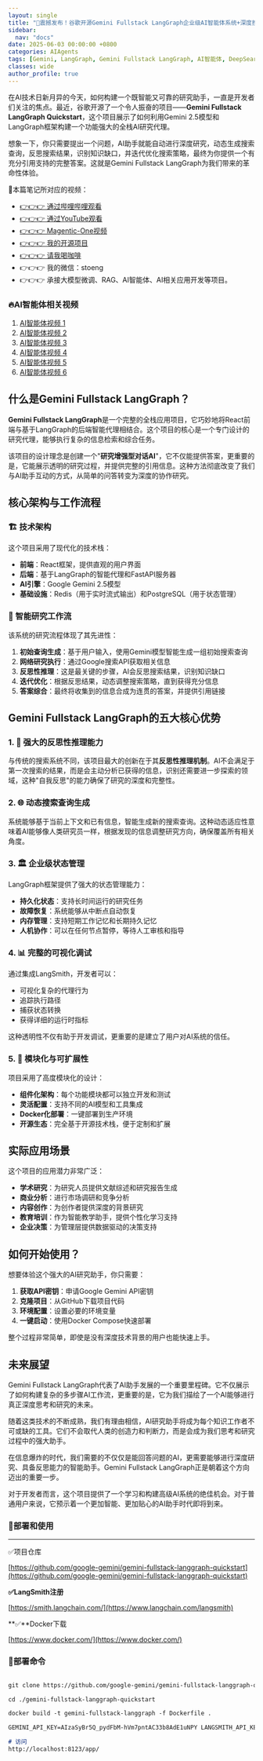 ```yaml
---
layout: single
title: "🚀震撼发布！谷歌开源Gemini Fullstack LangGraph企业级AI智能体系统+深度搜索神器，告别ChatGPT付费订阅，AI研究员级别的智能分析，支持中文回答，完整部署教程一键搞定%"
sidebar:
  nav: "docs"
date: 2025-06-03 00:00:00 +0800
categories: AIAgents
tags: [Gemini, LangGraph, Gemini Fullstack LangGraph, AI智能体, DeepSearch, DeepResearch, 智能体, 二次开发, 开源项目]
classes: wide
author_profile: true
---
```


在AI技术日新月异的今天，如何构建一个既智能又可靠的研究助手，一直是开发者们关注的焦点。最近，谷歌开源了一个令人振奋的项目——**Gemini Fullstack LangGraph Quickstart**，这个项目展示了如何利用Gemini 2.5模型和LangGraph框架构建一个功能强大的全栈AI研究代理。

想象一下，你只需要提出一个问题，AI助手就能自动进行深度研究，动态生成搜索查询，反思搜索结果，识别知识缺口，并迭代优化搜索策略，最终为你提供一个有充分引用支持的完整答案。这就是Gemini Fullstack LangGraph为我们带来的革命性体验。

🚀本篇笔记所对应的视频：
- [👉👉👉 通过哔哩哔哩观看](https://www.bilibili.com/video/BV1L2TjzrER3/)
- [👉👉👉 通过YouTube观看](https://youtu.be/hcbrEkb3oa0)
- [👉👉👉 Magentic-One视频](https://youtu.be/QNZZJvGnk80)
- [👉👉👉 我的开源项目](https://github.com/win4r/AISuperDomain)
- [👉👉👉 请我喝咖啡](https://ko-fi.com/aila)
- 👉👉👉 我的微信：stoeng
- 👉👉👉 承接大模型微调、RAG、AI智能体、AI相关应用开发等项目。

### 🔥AI智能体相关视频

1. [AI智能体视频 1](https://youtu.be/vYm0brFoMwA) 
2. [AI智能体视频 2](https://youtu.be/szTXELuaJos)  
3. [AI智能体视频 3](https://youtu.be/szTXELuaJos)  
4. [AI智能体视频 4](https://youtu.be/RxR3x_Uyq4c)  
5. [AI智能体视频 5](https://youtu.be/IrTEDPnEVvU)  
6. [AI智能体视频 6](https://youtu.be/q_IdxUGZsow)  


## 什么是Gemini Fullstack LangGraph？

**Gemini Fullstack LangGraph**是一个完整的全栈应用项目，它巧妙地将React前端与基于LangGraph的后端智能代理相结合。这个项目的核心是一个专门设计的研究代理，能够执行复杂的信息检索和综合任务。

该项目的设计理念是创建一个"**研究增强型对话AI**"，它不仅能提供答案，更重要的是，它能展示透明的研究过程，并提供完整的引用信息。这种方法彻底改变了我们与AI助手互动的方式，从简单的问答转变为深度的协作研究。

## 核心架构与工作流程

### 🏗️ 技术架构

这个项目采用了现代化的技术栈：

- **前端**：React框架，提供直观的用户界面
- **后端**：基于LangGraph的智能代理和FastAPI服务器
- **AI引擎**：Google Gemini 2.5模型
- **基础设施**：Redis（用于实时流式输出）和PostgreSQL（用于状态管理）

### 🔄 智能研究工作流

该系统的研究流程体现了其先进性：

1. **初始查询生成**：基于用户输入，使用Gemini模型智能生成一组初始搜索查询
2. **网络研究执行**：通过Google搜索API获取相关信息
3. **反思性推理**：这是最关键的步骤，AI会反思搜索结果，识别知识缺口
4. **迭代优化**：根据反思结果，动态调整搜索策略，直到获得充分信息
5. **答案综合**：最终将收集到的信息合成为连贯的答案，并提供引用链接

## Gemini Fullstack LangGraph的五大核心优势

### 1. 🧠 **强大的反思性推理能力**

与传统的搜索系统不同，该项目最大的创新在于其**反思性推理机制**。AI不会满足于第一次搜索的结果，而是会主动分析已获得的信息，识别还需要进一步探索的领域，这种"自我反思"的能力确保了研究的深度和完整性。

### 2. 🌐 **动态搜索查询生成**

系统能够基于当前上下文和已有信息，智能生成新的搜索查询。这种动态适应性意味着AI能够像人类研究员一样，根据发现的信息调整研究方向，确保覆盖所有相关角度。

### 3. 🏛️ **企业级状态管理**

LangGraph框架提供了强大的状态管理能力：

- **持久化状态**：支持长时间运行的研究任务
- **故障恢复**：系统能够从中断点自动恢复
- **内存管理**：支持短期工作记忆和长期持久记忆
- **人机协作**：可以在任何节点暂停，等待人工审核和指导

### 4. 📊 **完整的可视化调试**

通过集成LangSmith，开发者可以：

- 可视化复杂的代理行为
- 追踪执行路径
- 捕获状态转换
- 获得详细的运行时指标

这种透明性不仅有助于开发调试，更重要的是建立了用户对AI系统的信任。

### 5. 🔧 **模块化与可扩展性**

项目采用了高度模块化的设计：

- **组件化架构**：每个功能模块都可以独立开发和测试
- **灵活配置**：支持不同的AI模型和工具集成
- **Docker化部署**：一键部署到生产环境
- **开源生态**：完全基于开源技术栈，便于定制和扩展

## 实际应用场景

这个项目的应用潜力非常广泛：

- **学术研究**：为研究人员提供文献综述和研究报告生成
- **商业分析**：进行市场调研和竞争分析
- **内容创作**：为创作者提供深度的背景研究
- **教育培训**：作为智能教学助手，提供个性化学习支持
- **企业决策**：为管理层提供数据驱动的决策支持

## 如何开始使用？

想要体验这个强大的AI研究助手，你只需要：

1. **获取API密钥**：申请Google Gemini API密钥
2. **克隆项目**：从GitHub下载项目代码
3. **环境配置**：设置必要的环境变量
4. **一键启动**：使用Docker Compose快速部署

整个过程非常简单，即使是没有深度技术背景的用户也能快速上手。

## 未来展望

Gemini Fullstack LangGraph代表了AI助手发展的一个重要里程碑。它不仅展示了如何构建复杂的多步骤AI工作流，更重要的是，它为我们描绘了一个AI能够进行真正深度思考和研究的未来。

随着这类技术的不断成熟，我们有理由相信，AI研究助手将成为每个知识工作者不可或缺的工具。它们不会取代人类的创造力和判断力，而是会成为我们思考和研究过程中的强大助手。

在信息爆炸的时代，我们需要的不仅仅是能回答问题的AI，更需要能够进行深度研究、具备反思能力的智能助手。Gemini Fullstack LangGraph正是朝着这个方向迈出的重要一步。

对于开发者而言，这个项目提供了一个学习和构建高级AI系统的绝佳机会。对于普通用户来说，它预示着一个更加智能、更加贴心的AI助手时代即将到来。

### 🚀部署和使用

---

✅项目仓库

[https://github.com/google-gemini/gemini-fullstack-langgraph-quickstart](https://github.com/google-gemini/gemini-fullstack-langgraph-quickstart)

**✅LangSmith注册**

[https://smith.langchain.com/](https://www.langchain.com/langsmith)

**✅**Docker下载

[https://www.docker.com/](https://www.docker.com/)

### 🚀部署命令

```markdown

git clone https://github.com/google-gemini/gemini-fullstack-langgraph-quickstart.git

cd ./gemini-fullstack-langgraph-quickstart

docker build -t gemini-fullstack-langgraph -f Dockerfile .

GEMINI_API_KEY=AIzaSyBr5Q_pydFbM-hVm7pntAC33b8AdE1uNPY LANGSMITH_API_KEY=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 docker-compose up

# 访问
http://localhost:8123/app/
```



